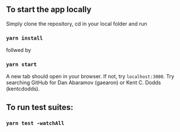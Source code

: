 ## To start the app locally

Simply clone the repository, cd in your local folder and run

### `yarn install`

follwed by

### `yarn start`

A new tab should open in your browser. If not, try `localhost:3000`.
Try searching GitHub for Dan Abaramov (gaearon) or Kent C. Dodds (kentcdodds).

## To run test suites:

### `yarn test -watchAll`
